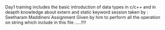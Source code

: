 Day1 training includes the basic introduction of data types in c/c++ and in deapth knowledge about extern and static keyword 
session taken by : Seetharam Maddineni
Assignment Given by him to perform all the operation on string which include in this file .....!!!!
